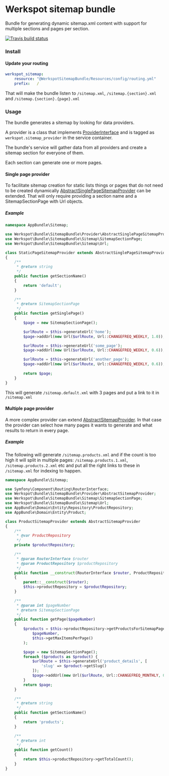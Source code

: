 # Werkspot sitemap bundle
Bundle for generating dynamic sitemap.xml content with support for multiple sections and pages per section.

[![Travis build status](https://travis-ci.org/Werkspot/sitemap-bundle.svg?branch=master)](https://travis-ci.org/Werkspot/sitemap-bundle)

### Install

#### Update your routing

```yaml
werkspot_sitemap:
    resource: "@WerkspotSitemapBundle/Resources/config/routing.yml"
    prefix:   /
```
That will make the bundle listen to `/sitemap.xml`, `/sitemap.{section}.xml` and `/sitemap.{section}.{page}.xml`

### Usage

The bundle generates a sitemap by looking for data providers.

A provider is a class that implements [ProviderInterface](Provider/ProviderInterface.php) and is tagged as `werkspot.sitemap_provider` in the service container.

The bundle's service will gather data from all providers and create a sitemap section for everyone of them.

Each section can generate one or more pages.

#### Single page provider

To facilitate sitemap creation for static lists things or pages that do not need to be created dynamically [AbstractSinglePageSitemapProvider](Provider/AbstractSinglePageSitemapProvider.php) can be extended. That will only require providing a section name and a SitemapSectionPage with Url objects.

##### Example

```php
namespace AppBundle\Sitemap;

use Werkspot\Bundle\SitemapBundle\Provider\AbstractSinglePageSitemapProvider;
use Werkspot\Bundle\SitemapBundle\Sitemap\SitemapSectionPage;
use Werkspot\Bundle\SitemapBundle\Sitemap\Url;

class StaticPageSitemapProvider extends AbstractSinglePageSitemapProvider
{
    /**
     * @return string
     */
    public function getSectionName()
    {
        return 'default';
    }

    /**
     * @return SitemapSectionPage
     */
    public function getSinglePage()
    {
        $page = new SitemapSectionPage();

        $urlRoute = $this->generateUrl('home');
        $page->addUrl(new Url($urlRoute, Url::CHANGEFREQ_WEEKLY, 1.0));

        $urlRoute = $this->generateUrl('some_page');
        $page->addUrl(new Url($urlRoute, Url::CHANGEFREQ_WEEKLY, 0.6));

        $urlRoute = $this->generateUrl('another_page');
        $page->addUrl(new Url($urlRoute, Url::CHANGEFREQ_WEEKLY, 0.6));
    
        return $page;
    }
}
```

This will generate `/sitemap.default.xml` with 3 pages and put a link to it in `/sitemap.xml`

#### Multiple page provider

A more complex provider can extend [AbstractSitemapProvider](Provider/AbstractSitemapProvider.php).
In that case the provider can select how many pages it wants to generate and what results to return in every page.

##### Example

The following will generate `/sitemap.products.xml` and if the count is too high it will split in multiple pages: `/sitemap.products.1.xml`, `/sitemap.products.2.xml` etc and put all the right links to these in `/sitemap.xml` for indexing to happen.

```php
namespace AppBundle\Sitemap;

use Symfony\Component\Routing\RouterInterface;
use Werkspot\Bundle\SitemapBundle\Provider\AbstractSitemapProvider;
use Werkspot\Bundle\SitemapBundle\Sitemap\SitemapSectionPage;
use Werkspot\Bundle\SitemapBundle\Sitemap\Url;
use AppBundle\Domain\Entity\Repository\ProductRepository;
use AppBundle\Domain\Entity\Product;

class ProductSitemapProvider extends AbstractSitemapProvider
{
    /**
     * @var ProductRepository
     */
    private $productRepository;

    /**
     * @param RouterInterface $router
     * @param ProductRepository $productRepository
     */
    public function __construct(RouterInterface $router, ProductRepository $productRepository)
    {
        parent::__construct($router);
        $this->productRepository = $productRepository;
    }

    /**
     * @param int $pageNumber
     * @return SitemapSectionPage
     */
    public function getPage($pageNumber)
    {
        $products = $this->productRepository->getProductsForSitemapPage(
            $pageNumber,
            $this->getMaxItemsPerPage()
        );

        $page = new SitemapSectionPage();
        foreach ($products as $product) {
            $urlRoute = $this->generateUrl('product_details', [
                'slug' => $product->getSlug()
            ]);
            $page->addUrl(new Url($urlRoute, Url::CHANGEFREQ_MONTHLY, 0.6));
        }
        return $page;
    }

    /**
     * @return string
     */
    public function getSectionName()
    {
        return 'products';
    }

    /**
     * @return int
     */
    public function getCount()
    {
        return $this->productRepository->getTotalCount();
    }
}
